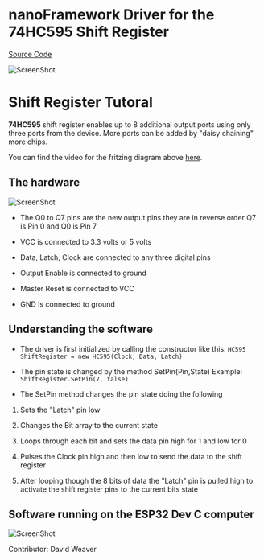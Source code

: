 # nanoFramework Driver for the 74HC595 Shift Register

[Source Code](https://github.com/Dweaver309/nf-Community-Contributions/tree/master/drivers/Shift-Register-74HC595/Source_Code)


![ScreenShot](https://github.com/Dweaver309/nf-Community-Contributions/blob/master/drivers/Shift-Register-74HC595/Images/ShiftRegisterFritzing.png)

# Shift Register Tutoral


**74HC595** shift register enables up to 8 additional output ports using only three ports from the device. More ports can be added by "daisy chaining" more chips. 




You can find the video for the fritzing diagram above [here](https://github.com/Dweaver309/nf-Community-Contributions/blob/master/drivers/Shift-Register-74HC595/Images/ShiftRegister.MOV).


## The hardware

![ScreenShot](https://github.com/Dweaver309/nf-Community-Contributions/blob/master/drivers/Shift-Register-74HC595/Images/74HC595Pins.png)

- The Q0 to Q7 pins are the new output pins they are in reverse order Q7 is Pin 0 and Q0 is Pin 7

- VCC is connected to 3.3 volts or 5 volts

- Data, Latch, Clock are connected to any three digital pins 

- Output Enable is connected to ground

- Master Reset is connected to VCC

- GND is connected to ground

## Understanding the software

- The driver is first initialized by calling the constructor like this: `HC595 ShiftRegister = new HC595(Clock, Data, Latch)`

- The pin state is changed by the method SetPin(Pin,State) Example: `ShiftRegister.SetPin(7, false)`

- The SetPin method changes the pin state doing the following

1. Sets the "Latch" pin low

2. Changes the Bit array to the current state

3. Loops through each bit and sets the data pin high for 1 and low for 0

4. Pulses the Clock pin high and then low to send the data to the shift register

5. After looping though the 8 bits of data the "Latch" pin is pulled high to activate the shift register pins to the current bits state 

## Software running on the ESP32 Dev C computer

![ScreenShot](https://github.com/Dweaver309/nf-Community-Contributions/blob/master/drivers/Shift-Register-74HC595/Images/ShiftRegisterBreadBoard.jpg)


Contributor: David Weaver
